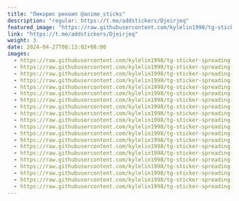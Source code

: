 ```yaml
---
title: "Ликорис рикоил @anime_sticks"
description: "regular: https://t.me/addstickers/Djeirjeq"
featured_image: "https://raw.githubusercontent.com/kylelin1998/tg-sticker-spreading-worldwide-images/main/img/414ef00f-e1c5-477a-869a-ffef8d40214b.jpg"
link: "https://t.me/addstickers/Djeirjeq"
weight: 3
date: 2024-04-27T08:13:02+08:00
images:
  - https://raw.githubusercontent.com/kylelin1998/tg-sticker-spreading-worldwide-images/main/img/414ef00f-e1c5-477a-869a-ffef8d40214b.jpg
  - https://raw.githubusercontent.com/kylelin1998/tg-sticker-spreading-worldwide-images/main/img/53ba630e-f6d8-4f45-8383-d5071d326342.jpg
  - https://raw.githubusercontent.com/kylelin1998/tg-sticker-spreading-worldwide-images/main/img/7e6e7a8a-4f98-4893-bfba-baab134fa066.jpg
  - https://raw.githubusercontent.com/kylelin1998/tg-sticker-spreading-worldwide-images/main/img/b6f6fe9c-8476-46e7-87c6-6627b17a80f1.jpg
  - https://raw.githubusercontent.com/kylelin1998/tg-sticker-spreading-worldwide-images/main/img/39aefdc0-b69d-49c0-8d87-6922de8e603a.jpg
  - https://raw.githubusercontent.com/kylelin1998/tg-sticker-spreading-worldwide-images/main/img/4d22b319-a2ea-44f5-94ef-0cf39f5f3b67.jpg
  - https://raw.githubusercontent.com/kylelin1998/tg-sticker-spreading-worldwide-images/main/img/ef261fb5-ea3e-4468-a8a4-72991dd7c1e5.jpg
  - https://raw.githubusercontent.com/kylelin1998/tg-sticker-spreading-worldwide-images/main/img/c2c85ace-b79d-4569-9f9b-8d0d0bd66a18.jpg
  - https://raw.githubusercontent.com/kylelin1998/tg-sticker-spreading-worldwide-images/main/img/9cb09a01-7ce1-4fdb-ba94-1244cb630003.jpg
  - https://raw.githubusercontent.com/kylelin1998/tg-sticker-spreading-worldwide-images/main/img/f11d6ae8-1160-4adc-8aec-410f3d86c961.jpg
  - https://raw.githubusercontent.com/kylelin1998/tg-sticker-spreading-worldwide-images/main/img/22bad53e-efe8-4fc2-9e5b-305414bdddfb.jpg
  - https://raw.githubusercontent.com/kylelin1998/tg-sticker-spreading-worldwide-images/main/img/51295993-890c-4844-872b-edca3be09d84.jpg
  - https://raw.githubusercontent.com/kylelin1998/tg-sticker-spreading-worldwide-images/main/img/c98ab507-5b4f-4e7b-a325-65dbcf851699.jpg
  - https://raw.githubusercontent.com/kylelin1998/tg-sticker-spreading-worldwide-images/main/img/cb3ab764-9bf9-4a26-9950-2fe6c4d19314.jpg
  - https://raw.githubusercontent.com/kylelin1998/tg-sticker-spreading-worldwide-images/main/img/02f64601-6f90-408b-8398-6b3dc7c88147.jpg
  - https://raw.githubusercontent.com/kylelin1998/tg-sticker-spreading-worldwide-images/main/img/ab431a3a-460b-40bf-ac31-5d5dd89c9564.jpg
  - https://raw.githubusercontent.com/kylelin1998/tg-sticker-spreading-worldwide-images/main/img/a68c3cbe-2660-4c2b-a958-cd48f52004b5.jpg
  - https://raw.githubusercontent.com/kylelin1998/tg-sticker-spreading-worldwide-images/main/img/db64ab2a-74ea-4b2b-bb11-c4f284fe76a2.jpg
  - https://raw.githubusercontent.com/kylelin1998/tg-sticker-spreading-worldwide-images/main/img/7cb4b928-1773-4347-9fb9-f9d3bf2402f6.jpg
  - https://raw.githubusercontent.com/kylelin1998/tg-sticker-spreading-worldwide-images/main/img/8a1a25ab-4493-4989-9fc0-769e5d9a98e7.jpg
---
```


